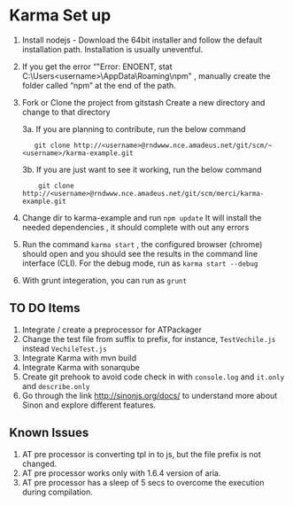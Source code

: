 
#                     Karma Set up


1.	Install nodejs - Download the 64bit installer and follow the default installation path. Installation is usually uneventful.

2.	If you get the error “"Error: ENOENT, stat C:\Users\<username>\AppData\Roaming\npm" , manually create the folder called “npm” at the end of the path.

3.	Fork or Clone the project from gitstash
Create a new directory and change to that directory

	3a. If you are planning to contribute, run the below command
    
    ```
       git clone http://<username>@rndwww.nce.amadeus.net/git/scm/~<username>/karma-example.git
    ```
	
	3b. If you are just want to see it working, run the below command
        
    ```
        git clone http://<username>@rndwww.nce.amadeus.net/git/scm/merci/karma-example.git 
    ```
 

4.  Change dir to karma-example and run `npm update`
It will install the needed dependencies , it should complete with out any errors
 
5.	Run the command `karma start` , the configured browser (chrome) should open and you should see the results in the command line interface (CLI). For the debug mode, run as `karma start --debug`

6.   With grunt integeration, you can run as `grunt` 


##                      TO DO Items

1. Integrate / create a preprocessor for ATPackager
2. Change the test file from suffix to prefix, for instance, `TestVechile.js` instead `VechileTest.js`
3. Integrate Karma with mvn build
4. Integrate Karma with sonarqube
5. Create git prehook to avoid code check in with `console.log` and `it.only` and `describe.only`
6. Go through the link http://sinonjs.org/docs/ to understand more about Sinon and explore different features.

##                      Known Issues
1. AT pre processor is converting tpl in to js, but the file prefix is not changed.
2. AT pre processor works only with 1.6.4 version of aria.
3. AT pre processor has a sleep of 5 secs to overcome the execution during compilation.


 
